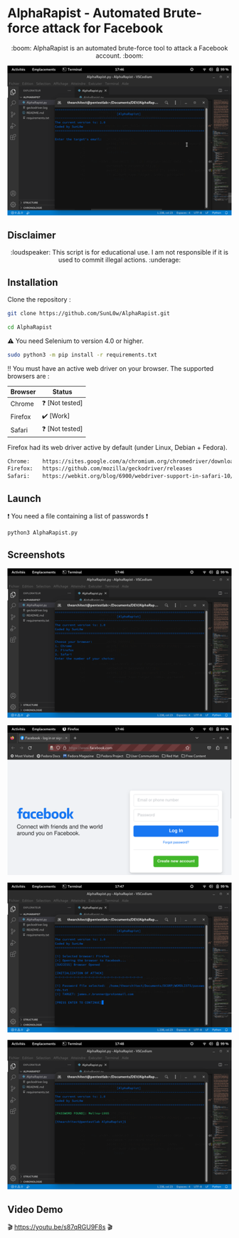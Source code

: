 # AlphaRapist - Automated Brute-force attack for Facebook

<p align="center">
:boom: AlphaRapist is an automated brute-force tool to attack a Facebook account. :boom:
</p>

![Screenshot--01](https://github.com/SunL0w/AlphaRapist/blob/main/Screenshot/Screenshot-01.png)

## Disclaimer

<p align="center">
:loudspeaker: This script is for educational use. I am not responsible if it is used to commit illegal actions. :underage:
</p>

## Installation

Clone the repository :

```bash
git clone https://github.com/SunL0w/AlphaRapist.git
```

```bash
cd AlphaRapist
```
:warning: You need Selenium to version 4.0 or higher.
```bash
sudo python3 -m pip install -r requirements.txt
```

:bangbang: You must have an active web driver on your browser. The supported browsers are :

Browser       |    Status
------------- | -------------
Chrome        | :question: [Not tested]
Firefox       | :heavy_check_mark: [Work]
Safari        | :question: [Not tested]

Firefox had its web driver active by default (under Linux, Debian + Fedora).


```bash
Chrome:    https://sites.google.com/a/chromium.org/chromedriver/downloads
Firefox:   https://github.com/mozilla/geckodriver/releases
Safari:    https://webkit.org/blog/6900/webdriver-support-in-safari-10/
```


## Launch

:exclamation: You need a file containing a list of passwords :exclamation:

```bash
python3 AlphaRapist.py
```

## Screenshots

![Screenshot--02](https://github.com/SunL0w/AlphaRapist/blob/main/Screenshot/Screenshot--02.png)

![Screenshot--03](https://github.com/SunL0w/AlphaRapist/blob/main/Screenshot/Screenshot--03.png)

![Screenshot--04](https://github.com/SunL0w/AlphaRapist/blob/main/Screenshot/Screenshot--04.png)

![Screenshot--05](https://github.com/SunL0w/AlphaRapist/blob/main/Screenshot/Screenshot--05.png)

## Video Demo

:clapper: https://youtu.be/s87qRGU9F8s :clapper:


